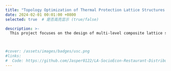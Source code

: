```yaml
---
title: "Topology Optimization of Thermal Protection Lattice Structures for Load-Bearing and Thermal Insulation"
date: 2024-02-01 00:01:00 +0800
selected: true  # 是否高亮显示 (true/false)

description: >-
  This project focuses on the design of multi-level composite lattice sandwich structures for strong laser protection, incorporating surface coatings, thermal insulation filling, and a metallic skeleton. The goal is to create a structure that combines resistance to laser thermal ablation and mechanical failure, while also ensuring lightweight, load-bearing capabilities, and integrated thermal protection. This structure aims to enhance the laser resistance of aerospace vehicles, missile defense systems, and other equipment. My project responsibilities include: Designing lattice unit cells, including TPMS types, typical bar-type structures, programmable Poisson’s ratio types, and Voronoi diagram designs based on implicit functions. Studying numerical homogenization methods for thermal conductivity, elasticity, and thermal expansion properties, and establishing a surrogate model database. Completing topology optimization methods for multi-level composite structures under thermo-mechanical coupling. Performing transient thermo-mechanical coupling analysis based on homogenized material properties. Selecting appropriate lattice types for large-scale sample part filling design based on project requirements.



#cover: /assets/images/badges/usc.png
#links:
#  Code: https://github.com/Jasper0122/LA-SocioEcon-Restaurant-Distribution
---
```


